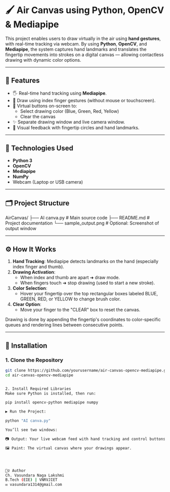 # 🖌️ Air Canvas using Python, OpenCV & Mediapipe

This project enables users to draw virtually in the air using **hand gestures**, with real-time tracking via webcam. By using **Python**, **OpenCV**, and **Mediapipe**, the system captures hand landmarks and translates the fingertip movements into strokes on a digital canvas — allowing contactless drawing with dynamic color options.

---

## 📌 Features

- 🖐️ Real-time hand tracking using **Mediapipe**.
- 🎨 Draw using index finger gestures (without mouse or touchscreen).
- 🔘 Virtual buttons on-screen to:
  - Select drawing color (Blue, Green, Red, Yellow)
  - Clear the canvas
- ✨ Separate drawing window and live camera window.
- 📸 Visual feedback with fingertip circles and hand landmarks.

---

## 🧰 Technologies Used

- **Python 3**
- **OpenCV**
- **Mediapipe**
- **NumPy**
- Webcam (Laptop or USB camera)

---

## 🗂️ Project Structure
AirCanvas/
├── AI canva.py # Main source code
├── README.md # Project documentation
└── sample_output.png # Optional: Screenshot of output window


---

## ⚙️ How It Works

1. **Hand Tracking**: Mediapipe detects landmarks on the hand (especially index finger and thumb).
2. **Drawing Activation**:
   - When index and thumb are apart ➜ draw mode.
   - When fingers touch ➜ stop drawing (used to start a new stroke).
3. **Color Selection**:
   - Hover your fingertip over the top rectangular boxes labeled BLUE, GREEN, RED, or YELLOW to change brush color.
4. **Clear Option**:
   - Move your finger to the "CLEAR" box to reset the canvas.

Drawing is done by appending the fingertip's coordinates to color-specific queues and rendering lines between consecutive points.

---

## 🔧 Installation

### 1. Clone the Repository
```bash
git clone https://github.com/yourusername/air-canvas-opencv-mediapipe.git
cd air-canvas-opencv-mediapipe


2. Install Required Libraries 
Make sure Python is installed, then run:

pip install opencv-python mediapipe numpy

▶️ Run the Project:

python "AI canva.py"

You’ll see two windows:

📷 Output: Your live webcam feed with hand tracking and control buttons.

🖼️ Paint: The virtual canvas where your drawings appear.




🙋‍♀️ Author
Ch. Vasundara Naga Lakshmi
B.Tech (EIE) | VNRVJIET
✉️ vasundara1314@gmail.com


